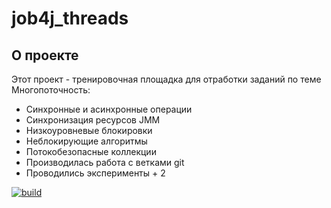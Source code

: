 # job4j_threads

## О проекте

Этот проект - тренировочная площадка для отработки заданий по темe Многопоточность:

* Синхронные и асинхронные операции
* Синхронизация ресурсов JMM
* Низкоуровневые блокировки
* Неблокирующие алгоритмы
* Потокобезопасные коллекции
* Производилась работа с ветками git
* Проводились эксперименты + 2

[![build](https://github.com/SergeyPoletaev/job4j_threads/workflows/build/badge.svg)](https://github.com/SergeyPoletaev/job4j_threads/actions)
